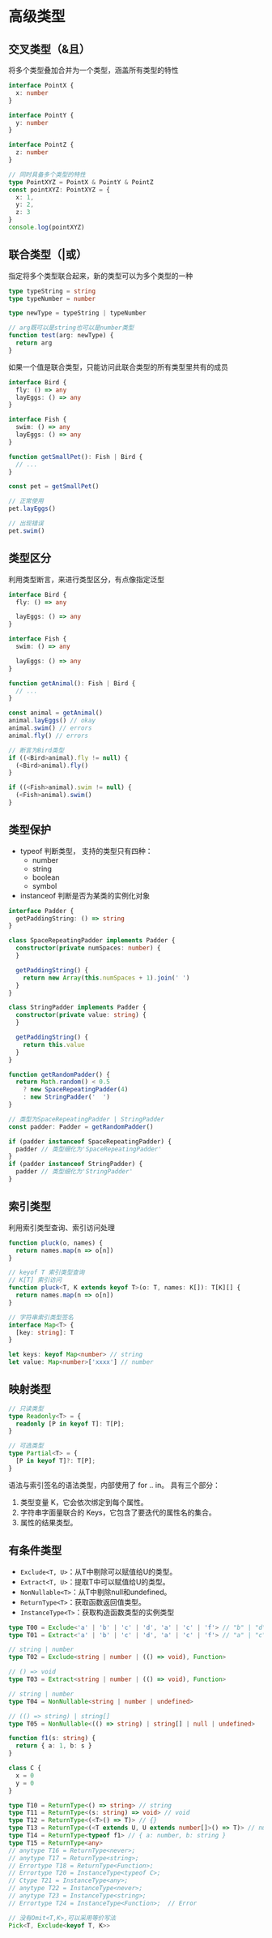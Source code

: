 # 高级类型

## 交叉类型（&且）

将多个类型叠加合并为一个类型，涵盖所有类型的特性

```ts
interface PointX {
  x: number
}

interface PointY {
  y: number
}

interface PointZ {
  z: number
}

// 同时具备多个类型的特性
type PointXYZ = PointX & PointY & PointZ
const pointXYZ: PointXYZ = {
  x: 1,
  y: 2,
  z: 3
}
console.log(pointXYZ)
```

## 联合类型（|或）

指定将多个类型联合起来，新的类型可以为多个类型的一种

```ts
type typeString = string
type typeNumber = number

type newType = typeString | typeNumber

// arg既可以是string也可以是number类型
function test(arg: newType) {
  return arg
}
```

如果一个值是联合类型，只能访问此联合类型的所有类型里共有的成员

```ts
interface Bird {
  fly: () => any
  layEggs: () => any
}

interface Fish {
  swim: () => any
  layEggs: () => any
}

function getSmallPet(): Fish | Bird {
  // ...
}

const pet = getSmallPet()

// 正常使用
pet.layEggs()

// 出现错误
pet.swim()
```

## 类型区分

利用类型断言，来进行类型区分，有点像指定泛型

```ts
interface Bird {
  fly: () => any

  layEggs: () => any
}

interface Fish {
  swim: () => any

  layEggs: () => any
}

function getAnimal(): Fish | Bird {
  // ...
}

const animal = getAnimal()
animal.layEggs() // okay
animal.swim() // errors
animal.fly() // errors

// 断言为Bird类型
if ((<Bird>animal).fly != null) {
  (<Bird>animal).fly()
}

if ((<Fish>animal).swim != null) {
  (<Fish>animal).swim()
}
```

## 类型保护

- typeof 判断类型， 支持的类型只有四种：
  - number
  - string
  - boolean
  - symbol
- instanceof 判断是否为某类的实例化对象

```ts
interface Padder {
  getPaddingString: () => string
}

class SpaceRepeatingPadder implements Padder {
  constructor(private numSpaces: number) {
  }

  getPaddingString() {
    return new Array(this.numSpaces + 1).join(' ')
  }
}

class StringPadder implements Padder {
  constructor(private value: string) {
  }

  getPaddingString() {
    return this.value
  }
}

function getRandomPadder() {
  return Math.random() < 0.5
    ? new SpaceRepeatingPadder(4)
    : new StringPadder('  ')
}

// 类型为SpaceRepeatingPadder | StringPadder
const padder: Padder = getRandomPadder()

if (padder instanceof SpaceRepeatingPadder) {
  padder // 类型细化为'SpaceRepeatingPadder'
}
if (padder instanceof StringPadder) {
  padder // 类型细化为'StringPadder'
}
```

## 索引类型

利用索引类型查询、索引访问处理

```ts
function pluck(o, names) {
  return names.map(n => o[n])
}

// keyof T 索引类型查询
// K[T] 索引访问
function pluck<T, K extends keyof T>(o: T, names: K[]): T[K][] {
  return names.map(n => o[n])
}

// 字符串索引类型签名
interface Map<T> {
  [key: string]: T
}

let keys: keyof Map<number> // string
let value: Map<number>['xxxx'] // number
```

## 映射类型

```ts
// 只读类型
type Readonly<T> = {
  readonly [P in keyof T]: T[P];
}

// 可选类型
type Partial<T> = {
  [P in keyof T]?: T[P];
}
```

语法与索引签名的语法类型，内部使用了 for .. in。 具有三个部分：

1. 类型变量 K，它会依次绑定到每个属性。
2. 字符串字面量联合的 Keys，它包含了要迭代的属性名的集合。
3. 属性的结果类型。

## 有条件类型

- `Exclude<T, U>`：从T中剔除可以赋值给U的类型。
- `Extract<T, U>`：提取T中可以赋值给U的类型。
- `NonNullable<T>`：从T中剔除null和undefined。
- `ReturnType<T>`：获取函数返回值类型。
- `InstanceType<T>`：获取构造函数类型的实例类型

```ts
type T00 = Exclude<'a' | 'b' | 'c' | 'd', 'a' | 'c' | 'f'> // "b" | "d"
type T01 = Extract<'a' | 'b' | 'c' | 'd', 'a' | 'c' | 'f'> // "a" | "c"

// string | number
type T02 = Exclude<string | number | (() => void), Function>

// () => void
type T03 = Extract<string | number | (() => void), Function>

// string | number
type T04 = NonNullable<string | number | undefined>

// (() => string) | string[]
type T05 = NonNullable<(() => string) | string[] | null | undefined>

function f1(s: string) {
  return { a: 1, b: s }
}

class C {
  x = 0
  y = 0
}

type T10 = ReturnType<() => string> // string
type T11 = ReturnType<(s: string) => void> // void
type T12 = ReturnType<(<T>() => T)> // {}
type T13 = ReturnType<(<T extends U, U extends number[]>() => T)> // number[]
type T14 = ReturnType<typeof f1> // { a: number, b: string }
type T15 = ReturnType<any>
// anytype T16 = ReturnType<never>;
// anytype T17 = ReturnType<string>;
// Errortype T18 = ReturnType<Function>;
// Errortype T20 = InstanceType<typeof C>;
// Ctype T21 = InstanceType<any>;
// anytype T22 = InstanceType<never>;
// anytype T23 = InstanceType<string>;
// Errortype T24 = InstanceType<Function>;  // Error

// 没有Omit<T,K>,可以采用等价写法
Pick<T, Exclude<keyof T, K>>
```
